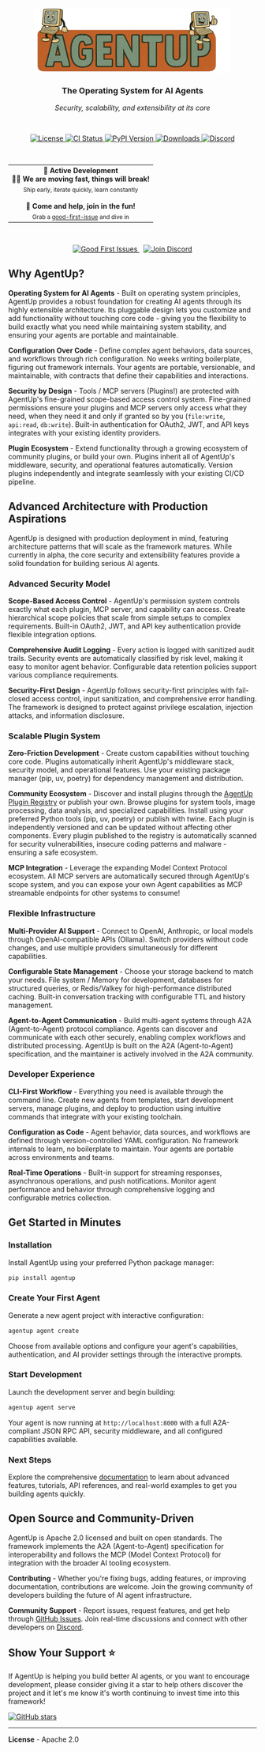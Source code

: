 <div align="center">
  <img src="https://raw.githubusercontent.com/RedDotRocket/AgentUp/main/assets/logo.png" alt="AgentUp Logo" width="400"/>
  <h3>The Operating System for AI Agents</h3>
  <p><em>Security, scalability, and extensibility at its core</em></p>

  <br/>

  <!-- Badges -->
  <p>
    <a href="https://opensource.org/licenses/Apache-2.0">
      <img src="https://img.shields.io/badge/License-Apache%202.0-blue.svg" alt="License"/>
    </a>
    <a href="https://github.com/RedDotRocket/AgentUp/actions/workflows/ci.yml">
      <img src="https://github.com/RedDotRocket/AgentUp/actions/workflows/ci.yml/badge.svg" alt="CI Status"/>
    </a>
    <a href="https://pypi.org/project/AgentUp/">
      <img src="https://img.shields.io/pypi/v/AgentUp.svg" alt="PyPI Version"/>
    </a>
    <a href="https://pepy.tech/project/agentup">
      <img src="https://static.pepy.tech/badge/agentup" alt="Downloads"/>
    </a>
    <a href="https://discord.gg/pPcjYzGvbS">
      <img src="https://img.shields.io/discord/1384081906773131274?color=7289da&label=Discord&logo=discord&logoColor=white" alt="Discord"/>
    </a>
  </p>
  <br/>

<!-- Status Box -->
<div align="center">
   <table>
    <tr>
      <td align="center">
        <strong>🚀 Active Development</strong>
        <br/>
        <strong>🏃‍♂️ We are moving fast, things will break!</strong>
        <br/>
        <sub>Ship early, iterate quickly, learn constantly</sub>
        <br/><br/>
        <strong>🤝 Come and help, join in the fun!</strong>
        <br/>
        <sub>Grab a <a href="[../../labels/good%20first%20issue](https://github.com/RedDotRocket/AgentUp/issues?q=is%3Aissue+is%3Aopen+label%3A%22good+first+issue%22)">good-first-issue</a> and dive in</sub>
      </td>
    </tr>
  </table>
</div>

  <br/>

  <!-- CTA Buttons -->
  <p>
    <a href="https://github.com/RedDotRocket/AgentUp/issues?q=is%3Aissue+is%3Aopen+label%3A%22good+first+issue%22">
      <img src="https://img.shields.io/badge/Contribute-Good%20First%20Issues-green?style=for-the-badge&logo=github" alt="Good First Issues"/>
    </a>
    &nbsp;
    <a href="https://discord.gg/pPcjYzGvbS">
      <img src="https://img.shields.io/badge/Chat-Join%20Discord-7289da?style=for-the-badge&logo=discord&logoColor=white" alt="Join Discord"/>
    </a>
  </p>
</div>


## Why AgentUp?

**Operating System for AI Agents** - Built on operating system principles, AgentUp provides a robust foundation for creating AI agents through its highly extensible architecture. Its pluggable design lets you customize and add functionality without touching core code - giving you the flexibility to build exactly what you need while maintaining system stability, and ensuring your agents are portable and maintainable.

**Configuration Over Code** - Define complex agent behaviors, data sources, and workflows through rich configuration. No weeks writing boilerplate, figuring out framework internals. Your agents are portable, versionable, and maintainable, with contracts that define their capabilities and interactions.

**Security by Design** - Tools / MCP servers (Plugins!) are protected with AgentUp's fine-grained scope-based access control system. Fine-grained permissions ensure your plugins and MCP servers only access what they need, when they need it and only if granted so by you (`file:write`, `api:read`, `db:write`). Built-in authentication for OAuth2, JWT, and API keys integrates with your existing identity providers.

**Plugin Ecosystem** - Extend functionality through a growing ecosystem of community plugins, or build your own. Plugins inherit all of AgentUp's middleware, security, and operational features automatically. Version plugins independently and integrate seamlessly with your existing CI/CD pipeline.


## Advanced Architecture with Production Aspirations

AgentUp is designed with production deployment in mind, featuring architecture patterns that will scale as the framework matures. While currently in alpha, the core security and extensibility features provide a solid foundation for building serious AI agents.

### Advanced Security Model

**Scope-Based Access Control** - AgentUp's permission system controls exactly what each plugin, MCP server, and capability can access. Create hierarchical scope policies that scale from simple setups to complex requirements. Built-in OAuth2, JWT, and API key authentication provide flexible integration options.

**Comprehensive Audit Logging** - Every action is logged with sanitized audit trails. Security events are automatically classified by risk level, making it easy to monitor agent behavior. Configurable data retention policies support various compliance requirements.

**Security-First Design** - AgentUp follows security-first principles with fail-closed access control, input sanitization, and comprehensive error handling. The framework is designed to protect against privilege escalation, injection attacks, and information disclosure.

### Scalable Plugin System

**Zero-Friction Development** - Create custom capabilities without touching core code. Plugins automatically inherit AgentUp's middleware stack, security model, and operational features. Use your existing package manager (pip, uv, poetry) for dependency management and distribution.

**Community Ecosystem** - Discover and install plugins through the [AgentUp Plugin Registry](https://agentup.dev) or publish your own. Browse plugins for system tools, image processing, data analysis, and specialized capabilities. Install using your preferred Python tools (pip, uv, poetry) or publish with twine. Each plugin is independently versioned and can be updated without affecting other components. Every plugin published to the registry is automatically scanned for security vulnerabilities, insecure coding patterns and malware - ensuring a safe ecosystem.

**MCP Integration** - Leverage the expanding Model Context Protocol ecosystem. All MCP servers are automatically secured through AgentUp's scope system, and you can expose your own Agent capabilities as MCP streamable endpoints for other systems to consume!

### Flexible Infrastructure

**Multi-Provider AI Support** - Connect to OpenAI, Anthropic, or local models through OpenAI-compatible APIs (Ollama). Switch providers without code changes, and use multiple providers simultaneously for different capabilities.

**Configurable State Management** - Choose your storage backend to match your needs. File system / Memory for development, databases for structured queries, or Redis/Valkey for high-performance distributed caching. Built-in conversation tracking with configurable TTL and history management.

**Agent-to-Agent Communication** - Build multi-agent systems through A2A (Agent-to-Agent) protocol compliance. Agents can discover and communicate with each other securely, enabling complex workflows and distributed processing. AgentUp
is built on the A2A (Agent-to-Agent) specification, and the maintainer is actively involved in the A2A community.

### Developer Experience

**CLI-First Workflow** - Everything you need is available through the command line. Create new agents from templates, start development servers, manage plugins, and deploy to production using intuitive commands that integrate with your existing toolchain.

**Configuration as Code** - Agent behavior, data sources, and workflows are defined through version-controlled YAML configuration. No framework internals to learn, no boilerplate to maintain. Your agents are portable across environments and teams.

**Real-Time Operations** - Built-in support for streaming responses, asynchronous operations, and push notifications. Monitor agent performance and behavior through comprehensive logging and configurable metrics collection.

## Get Started in Minutes

### Installation

Install AgentUp using your preferred Python package manager:

```bash
pip install agentup
```

### Create Your First Agent

Generate a new agent project with interactive configuration:

```bash
agentup agent create
```

Choose from available options and configure your agent's capabilities, authentication, and AI provider settings through the interactive prompts.

### Start Development

Launch the development server and begin building:

```bash
agentup agent serve
```

Your agent is now running at `http://localhost:8000` with a full A2A-compliant 
JSON RPC API, security middleware, and all configured capabilities available.

### Next Steps

Explore the comprehensive [documentation](https://docs.agentup.dev) to learn about advanced features, tutorials, API references, and real-world examples to get you building agents quickly.

## Open Source and Community-Driven

AgentUp is Apache 2.0 licensed and built on open standards. The framework implements the A2A (Agent-to-Agent) specification for interoperability and follows the MCP (Model Context Protocol) for integration with the broader AI tooling ecosystem.

**Contributing** - Whether you're fixing bugs, adding features, or improving documentation, contributions are welcome. Join the growing community of developers building the future of AI agent infrastructure.

**Community Support** - Report issues, request features, and get help through [GitHub Issues](https://github.com/RedDotRocket/AgentUp/issues). Join real-time discussions and connect with other developers on [Discord](https://discord.gg/pPcjYzGvbS).

## Show Your Support ⭐

If AgentUp is helping you build better AI agents, or you want to encourage development, please consider giving it a star to help others discover the project and it let's me know it's worth continuing to invest time into this framework!

[![GitHub stars](https://img.shields.io/github/stars/RedDotRocket/AgentUp.svg?style=social&label=Star)](https://github.com/RedDotRocket/AgentUp)

---

**License** - Apache 2.0


[badge-discord-img]: https://img.shields.io/discord/1384081906773131274?label=Discord&logo=discord
[badge-discord-url]: https://discord.gg/pPcjYzGvbS
